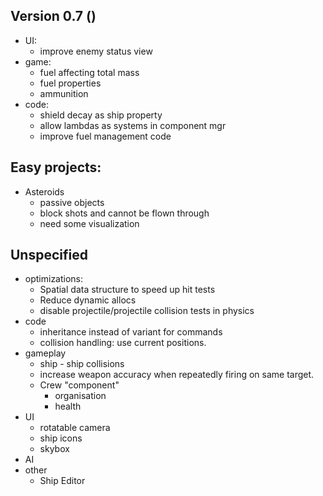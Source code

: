 ## Version 0.7 ()
  * UI:
    - improve enemy status view
  * game:
    - fuel affecting total mass
    - fuel properties
    - ammunition
  * code:
    - shield decay as ship property
    - allow lambdas as systems in component mgr
    - improve fuel management code
    
## Easy projects:
* Asteroids
  - passive objects
  - block shots and cannot be flown through
  - need some visualization

## Unspecified
* optimizations:
  - Spatial data structure to speed up hit tests
  - Reduce dynamic allocs
  - disable projectile/projectile collision tests in physics
* code
  - inheritance instead of variant for commands
  - collision handling: use current positions.
* gameplay
  - ship - ship collisions
  - increase weapon accuracy when repeatedly firing on
    same target.
  - Crew "component"
    + organisation
    + health
* UI
  - rotatable camera
  - ship icons
  - skybox
* AI    
* other
  - Ship Editor